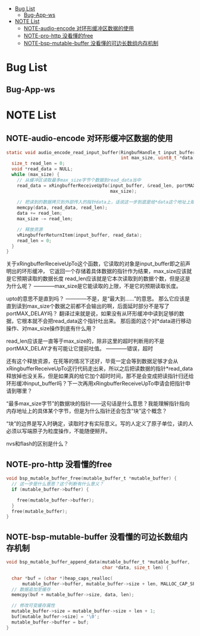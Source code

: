 <!-- title: 小智AI项目笔记 -->
- [Bug List](#bug-list)
  - [Bug-App-ws](#bug-app-ws)
- [NOTE List](#note-list)
  - [NOTE-audio-encode 对环形缓冲区数据的使用](#note-audio-encode-对环形缓冲区数据的使用)
  - [NOTE-pro-http 没看懂的free](#note-pro-http-没看懂的free)
  - [NOTE-bsp-mutable-buffer 没看懂的可边长数组内存机制](#note-bsp-mutable-buffer-没看懂的可边长数组内存机制)

# Bug List

## Bug-App-ws 


# NOTE List

## NOTE-audio-encode 对环形缓冲区数据的使用
```c
static void audio_encode_read_input_buffer(RingbufHandle_t input_buffer,
                                           int max_size, uint8_t *data) {
  size_t read_len = 0;
  void *read_data = NULL;
  while (max_size) {
    // 从缓冲区读取最多max_size字节个数据到read_data当中
    read_data = xRingbufferReceiveUpTo(input_buffer, &read_len, portMAX_DELAY,
                                       max_size);
    
    // 把读到的数据拷贝到外部传入的指针data上，话说这一步到底是给*data这个地址上赋值，还是把*data指向了read_data?
    memcpy(data, read_data, read_len);
    data += read_len;
    max_size -= read_len;

    // 释放资源
    vRingbufferReturnItem(input_buffer, read_data);
    read_len = 0;
  }
}
```
关于xRingbufferReceiveUpTo这个函数，它读取的对象是input_buffer即之前声明出的环形缓冲，
它返回一个存储着具体数据的指针作为结果，max_size应该就是它预期读取的数据长度
read_len应该就是它本次读取到的数据个数，但是这是为什么呢？
————max_size是它能读取的上限，不是它的预期读取长度。

upto的意思不是直到吗？
————不是，是“最大到……”的意思。
那么它应该是直到读到max_size个数据之前都不会输出的啊，后面延时部分不是写了portMAX_DELAY吗？
翻译过来就是说，如果没有从环形缓冲中读到足够的数据，它根本就不会把read_data这个指针吐出来。
那后面的这个对*data进行移动操作、对max_size操作到底有什么用？

read_len应该是一直等于max_size的，除非这里的超时判断用的不是portMAX_DELAY才有可能让它提前吐值。
————错误，超时

还有这个释放资源，在死等的情况下还好，毕竟一定会等到数据足够才会从xRingbufferReceiveUpTo这行代码走出来，所以之后把读数据的指针*read_data释放掉也没关系，但是如果真的给它加个超时时间，那不是会变成把读指针归还给环形缓冲input_buffer吗？下一次再用xRingbufferReceiveUpTo申请会把指针申请到哪里？

“最多max_size字节”的数据块的指针——这句话是什么意思？我能理解指针指向内存地址上的具体某个字节，但是为什么指针还会包含“块”这个概念？

“块”的边界是写入时确定，读取时才有实际意义。写的人定义了原子单位，读的人必须以写端原子为粒度操作，不能随便掰开。

nvs和flash的区别是什么？



## NOTE-pro-http 没看懂的free

```c
void bsp_mutable_buffer_free(mutable_buffer_t *mutable_buffer) {
  // 这一步是什么意思？这个判断有什么意义？
  if (mutable_buffer->buffer) {

    free(mutable_buffer->buffer);
  }
  free(mutable_buffer);
}
```

## NOTE-bsp-mutable-buffer 没看懂的可边长数组内存机制
```c
void bsp_mutable_buffer_append_data(mutable_buffer_t *mutable_buffer,
                                    char *data, size_t len) {

  char *buf = (char *)heap_caps_realloc(
      mutable_buffer->buffer, mutable_buffer->size + len, MALLOC_CAP_SPIRAM);
  // 数据追加至缓存
  memcpy(buf + mutable_buffer->size, data, len);

  // 修改可变缓存属性
  mutable_buffer->size = mutable_buffer->size + len + 1;
  buf[mutable_buffer->size] = '\0';
  mutable_buffer->buffer = buf;
}
```